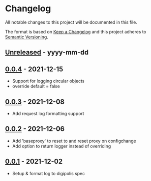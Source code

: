 # Changelog
All notable changes to this project will be documented in this file.

The format is based on [Keep a Changelog](http://keepachangelog.com/)
and this project adheres to [Semantic Versioning](http://semver.org/).

[Unreleased]: https://github.com/digipolisantwerp/authz_module_nodejs/compare/v0.0.4...HEAD
## [Unreleased] - yyyy-mm-dd


[0.0.4]: https://github.com/digipolisantwerp/log_module_nodejs/tree/v0.0.4
## [0.0.4] - 2021-12-15

- Support for logging circular objects
- override default = false

[0.0.3]: https://github.com/digipolisantwerp/log_module_nodejs/tree/v0.0.3
## [0.0.3] - 2021-12-08

- Add request log formatting support

[0.0.2]: https://github.com/digipolisantwerp/log_module_nodejs/tree/v0.0.2
## [0.0.2] - 2021-12-06

- Add 'baseproxy' to reset to and reset proxy on configchange
- Add option to return logger instead of overriding

[0.0.1]: https://github.com/digipolisantwerp/log_module_nodejs/tree/v0.0.1
## [0.0.1] - 2021-12-02

- Setup & format log to digipolis spec
